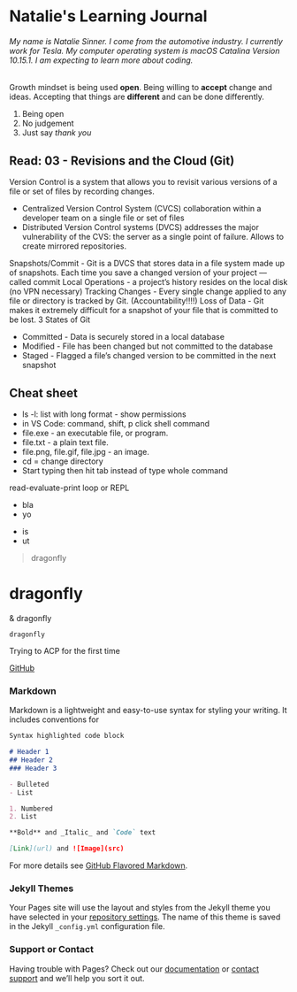 # Natalie's Learning Journal

###### My name is Natalie Sinner. I come from the automotive industry. I currently work for Tesla. My computer operating system is macOS Catalina Version 10.15.1. I am expecting to learn more about coding.

Growth mindset is being used **open**. Being willing to **accept** change and ideas. Accepting that things are **different** and can be done differently.  

1. Being open
2. No judgement 
3. Just say _thank you_

## Read: 03 - Revisions and the Cloud (Git)

Version Control is a system that allows you to revisit various versions of a file or set of files by recording changes.
  + Centralized Version Control System (CVCS) collaboration within a developer team on a single file or set of files
  + Distributed Version Control systems (DVCS) addresses the major vulnerability of the CVS: the server as a single point of failure. Allows to create mirrored repositories.
  
 Snapshots/Commit - Git is a DVCS that stores data in a file system made up of snapshots. Each time you save a changed version of your project — called commit 
 Local Operations - a project’s history resides on the local disk (no VPN necessary) 
 Tracking Changes - Every single change applied to any file or directory is tracked by Git. (Accountability!!!!)
 Loss of Data - Git makes it extremely difficult for a snapshot of your file that is committed to be lost.
 3 States of Git
  + Committed - Data is securely stored in a local database
  + Modified - File has been changed but not committed to the database
  + Staged - Flagged a file’s changed version to be committed in the next snapshot




## Cheat sheet
+ ls -l:	list with long format - show permissions
+ in VS Code: command, shift, p click shell command 
+ file.exe - an executable file, or program.
+ file.txt - a plain text file.
+ file.png, file.gif, file.jpg - an image.
+ cd = change directory
+ Start typing then hit tab instead of type whole command 

read-evaluate-print loop or REPL

+ bla
+ yo

- is
- ut

> dragonfly

# dragonfly

& dragonfly 

`dragonfly` 

Trying to ACP for the first time

[GitHub](https://github.com)

### Markdown

Markdown is a lightweight and easy-to-use syntax for styling your writing. It includes conventions for

```markdown
Syntax highlighted code block

# Header 1
## Header 2
### Header 3

- Bulleted
- List

1. Numbered
2. List

**Bold** and _Italic_ and `Code` text

[Link](url) and ![Image](src)
```

For more details see [GitHub Flavored Markdown](https://guides.github.com/features/mastering-markdown/).

### Jekyll Themes

Your Pages site will use the layout and styles from the Jekyll theme you have selected in your [repository settings](https://github.com/nsinner1/nsinner1.github.io/settings). The name of this theme is saved in the Jekyll `_config.yml` configuration file.

### Support or Contact

Having trouble with Pages? Check out our [documentation](https://help.github.com/categories/github-pages-basics/) or [contact support](https://github.com/contact) and we’ll help you sort it out.
